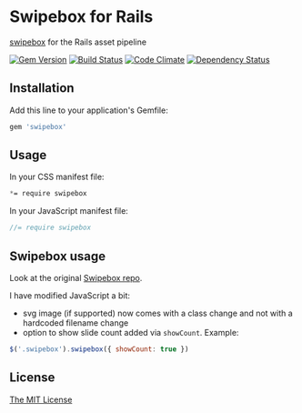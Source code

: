 # Swipebox for Rails

[swipebox](http://brutaldesign.github.io/swipebox/) for the Rails asset pipeline

[![Gem Version](https://badge.fury.io/rb/swipebox.png)](http://badge.fury.io/rb/swipebox)
[![Build Status](https://travis-ci.org/mrfoto/swipebox.png?branch=master)](https://travis-ci.org/mrfoto/swipebox)
[![Code Climate](https://codeclimate.com/github/mrfoto/swipebox.png)](https://codeclimate.com/github/mrfoto/swipebox)
[![Dependency Status](https://gemnasium.com/mrfoto/swipebox.png)](https://gemnasium.com/mrfoto/swipebox)

## Installation

Add this line to your application's Gemfile:

```ruby
gem 'swipebox'
```

## Usage

In your CSS manifest file:

```css
*= require swipebox
```

In your JavaScript manifest file:

```js
//= require swipebox
```

## Swipebox usage

Look at the original [Swipebox repo](https://github.com/brutaldesign/swipebox#usage).

I have modified JavaScript a bit:
- svg image (if supported) now comes with a class change and not with a hardcoded filename change
- option to show slide count added via `showCount`. Example:

```js
$('.swipebox').swipebox({ showCount: true })
```

## License

[The MIT License](MIT-LICENSE)
